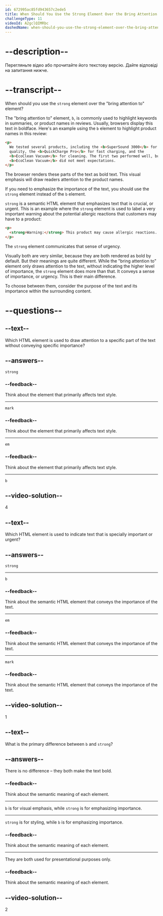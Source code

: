 ```yaml
---
id: 672995ac85fd943657c2ede5
title: When Should You Use the Strong Element Over the Bring Attention To Element?
challengeType: 11
videoId: A2gclQIMRbc
dashedName: when-should-you-use-the-strong-element-over-the-bring-attention-to-element
---
```


# --description--

Перегляньте відео або прочитайте його текстову версію. Дайте відповіді на запитання нижче.

# --transcript--

When should you use the `strong` element over the "bring attention to" element?

The "bring attention to" element, `b`, is commonly used to highlight keywords in summaries, or product names in reviews. Usually, browsers display this text in boldface. Here's an example using the `b` element to highlight product names in this review:

```html
<p>
  We tested several products, including the <b>SuperSound 3000</b> for audio
  quality, the <b>QuickCharge Pro</b> for fast charging, and the
  <b>EcoClean Vacuum</b> for cleaning. The first two performed well, but the
  <b>EcoClean Vacuum</b> did not meet expectations.
</p>
```

The browser renders these parts of the text as bold text. This visual emphasis will draw readers attention to the product names.

If you need to emphasize the importance of the text, you should use the `strong` element instead of the `b` element.

`strong` is a semantic HTML element that emphasizes text that is crucial, or urgent. This is an example where the `strong` element is used to label a very important warning about the potential allergic reactions that customers may have to a product:

```html
<p>
  <strong>Warning:</strong> This product may cause allergic reactions.
</p>
```

The `strong` element communicates that sense of urgency.

Visually both are very similar, because they are both rendered as bold by default. But their meanings are quite different. While the "bring attention to" element only draws attention to the text, without indicating the higher level of importance, the `strong` element does more than that. It conveys a sense of importance, or urgency. This is their main difference.

To choose between them, consider the purpose of the text and its importance within the surrounding content.

# --questions--

## --text--

Which HTML element is used to draw attention to a specific part of the text without conveying specific importance?

## --answers--

`strong`

### --feedback--

Think about the element that primarily affects text style.

---

`mark`

### --feedback--

Think about the element that primarily affects text style.

---

`em`

### --feedback--

Think about the element that primarily affects text style.

---

`b`

## --video-solution--

4

## --text--

Which HTML element is used to indicate text that is specially important or urgent?

## --answers--

`strong`

---

`b`

### --feedback--

Think about the semantic HTML element that conveys the importance of the text.

---

`em`

### --feedback--

Think about the semantic HTML element that conveys the importance of the text.

---

`mark`

### --feedback--

Think about the semantic HTML element that conveys the importance of the text.

## --video-solution--

1

## --text--

What is the primary difference between `b` and `strong`?

## --answers--

There is no difference – they both make the text bold.

### --feedback--

Think about the semantic meaning of each element.

---

`b` is for visual emphasis, while `strong` is for emphasizing importance.

---

`strong` is for styling, while `b` is for emphasizing importance.

### --feedback--

Think about the semantic meaning of each element.

---

They are both used for presentational purposes only.

### --feedback--

Think about the semantic meaning of each element.

## --video-solution--

2
